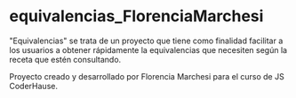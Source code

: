 # equivalencias_FlorenciaMarchesi

"Equivalencias" se trata de un proyecto que tiene como finalidad facilitar a los usuarios a obtener rápidamente la equivalencias que necesiten según la receta que estén consultando. 


Proyecto creado y desarrollado por Florencia Marchesi para el curso de JS CoderHause.
